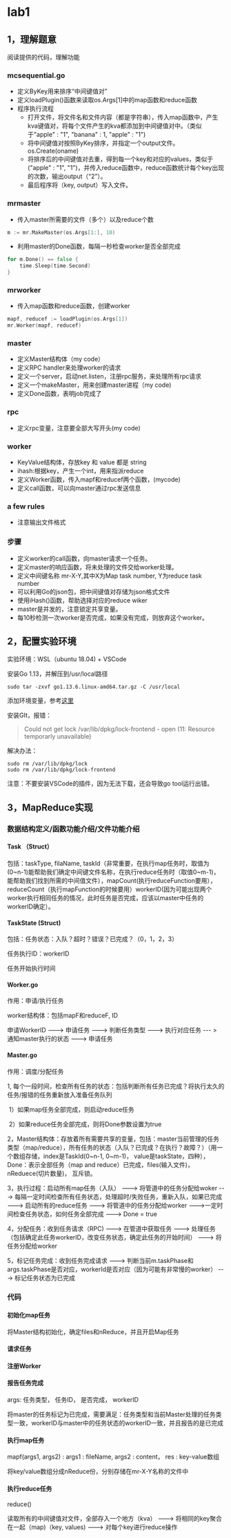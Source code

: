 # lab1

## 1，理解题意

阅读提供的代码，理解功能

### mcsequential.go

* 定义ByKey用来排序“中间键值对”
* 定义loadPlugin()函数来读取os.Args[1]中的map函数和reduce函数
* 程序执行流程
  * 打开文件，将文件名和文件内容（都是字符串），传入map函数中，产生kva键值对，将每个文件产生的kva都添加到中间键值对中。（类似于"apple" : "1", "banana" : 1, "apple" : "1")
  * 将中间键值对按照ByKey排序，并指定一个output文件。os.Create(oname)
  * 将排序后的中间键值对去重，得到每一个key和对应的values，类似于("apple" : "1", "1")，并传入reduce函数中，reduce函数统计每个key出现的次数，输出output（“2”）。
  * 最后程序将（key, output）写入文件。

### mrmaster

* 传入master所需要的文件（多个）以及reduce个数

```go
m := mr.MakeMaster(os.Args[1:], 10)
```

* 利用master的Done函数，每隔一秒检查worker是否全部完成

```go
for m.Done() == false {
    time.Sleep(time.Second)
}
```

### mrworker

* 传入map函数和reduce函数，创建worker

```go
mapf, reducef := loadPlugin(os.Args[1])
mr.Worker(mapf, reducef)
```

### master

* 定义Master结构体（my code）
* 定义RPC handler来处理worker的请求
* 定义一个server，启动net.listen，注册rpc服务，来处理所有rpc请求
* 定义一个makeMaster，用来创建master进程（my code)
* 定义Done函数，表明job完成了

### rpc

* 定义rpc变量，注意要全部大写开头(my code)

### worker

* KeyValue结构体，存放key 和 value 都是 string
* ihash:根据key，产生一个int，用来指派reduce
* 定义Worker函数，传入mapf和reducef两个函数，(mycode)
* 定义call函数，可以向master通过rpc发送信息

### a few rules

* 注意输出文件格式

### 步骤

* 定义worker的call函数，向master请求一个任务。
* 定义master的响应函数，将未处理的文件交给worker处理。
* 定义中间键名称 mr-X-Y,其中X为Map task number, Y为reduce task number
* 可以利用Go的json包，把中间键值对存储为json格式文件
* 使用iHash()函数，帮助选择对应的reduce wiker
* master是并发的，注意锁定共享变量。
* 每10秒检测一次worker是否完成，如果没有完成，则放弃这个worker。

## 2，配置实验环境

实验环境：WSL（ubuntu 18.04) + VSCode

安装Go 1.13，并解压到/usr/local路径

```
sudo tar -zxvf go1.13.6.linux-amd64.tar.gz -C /usr/local
```

添加环境变量，参考[这里](https://www.jianshu.com/p/c43ebab25484)

安装GIt，报错：

>Could not get lock /var/lib/dpkg/lock-frontend - open (11: Resource temporarly unavailable)

解决办法：

```
sudo rm /var/lib/dpkg/lock
sudo rm /var/lib/dpkg/lock-frontend
```

注意：不要安装VSCode的插件，因为无法下载，还会导致go tool运行出错。

## 3，MapReduce实现

### 数据结构定义/函数功能介绍/文件功能介绍

#### Task （Struct）

包括：taskType, filaName, taskId（非常重要，在执行map任务时，取值为(0~n-1)能帮助我们确定中间键文件名称，在执行reduce任务时（取值0~m-1)，能帮助我们找到所需的中间值文件），mapCount(执行reduceFunction要用）， reduceCount（执行mapFunction的时候要用）workerID(因为可能出现两个worker执行相同任务的情况，此时任务是否完成，应该以master中任务的workerID确定）。

#### TaskState (Struct)

包括：任务状态：入队？超时？错误？已完成？（0，1，2，3）

任务执行ID：workerID

任务开始执行时间

#### Worker.go

作用：申请/执行任务

worker结构体：包括mapF和reduceF, ID

申请WorkerID ---> 申请任务 ---> 判断任务类型 ---> 执行对应任务 --- > 通知master执行的状态  ---> 申请任务

#### Master.go

作用：调度/分配任务

1, 每个一段时间，检查所有任务的状态：包括判断所有任务已完成？将执行太久的任务/报错的任务重新放入准备任务队列

​	1）如果map任务全部完成，则启动reduce任务

​	2）如果reduce任务全部完成，则将Done参数设置为true

2，Master结构体：存放着所有需要共享的变量，包括：master当前管理的任务类型（map/reduce），所有任务的状态（入队？已完成？在执行？故障？）（用一个数组存储，index是TaskId(0~n-1, 0~m-1)， value是taskState，四种），Done：表示全部任务（map and reduce）已完成，files(输入文件)， nReduece(切片数量)， 互斥锁。

3，执行过程：启动所有map任务（入队） ---> 将管道中的任务分配给woker ---> 每隔一定时间检查所有任务状态，处理超时/失败任务，重新入队，如果已完成 ---> 启动所有的reduce任务 ---> 将管道中的任务分配给worker --->一定时间检查任务状态，如何任务全部完成  ---> Done = true

4，分配任务：收到任务请求（RPC) ---> 在管道中获取任务 ---> 处理任务（包括确定此任务workerID，改变任务状态，确定此任务的开始时间） --->  将任务分配给worker

5，标记任务完成：收到任务完成请求 ---> 判断当前m.taskPhase和args.taskPhase是否对应，workerId是否对应（因为可能有非常慢的worker） ---> 标记任务状态为已完成

### 代码

#### 初始化map任务

将Master结构初始化，确定files和nReduce，并且开启Map任务

#### 请求任务

#### 注册Worker

#### 报告任务完成

args: 任务类型， 任务ID， 是否完成， workerID

将master的任务标记为已完成，需要满足：任务类型和当前Master处理的任务类型一致，workerID与master中的任务状态的workerID一致，并且报告的是已完成

#### 执行map任务

mapf(args1, args2) : args1 : fileName, args2 : content， res : key-value数组

将key/value数组分成nReduce份，分别存储在mr-X-Y名称的文件中

#### 执行reduce任务

reduce()

读取所有的中间键值对文件，全部存入一个地方（kva） --->  将相同的key聚合在一起（map)（key, values) ---> 对每个key进行reduce操作

